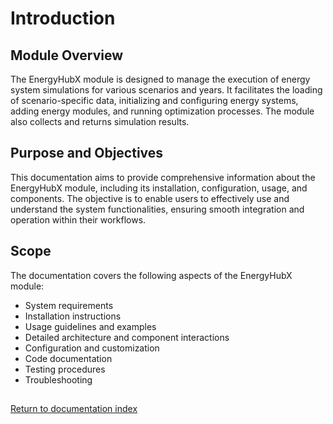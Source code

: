 # Introduction

## Module Overview

The EnergyHubX module is designed to manage the execution of energy system simulations for various scenarios and years. It facilitates the loading of scenario-specific data, initializing and configuring energy systems, adding energy modules, and running optimization processes. The module also collects and returns simulation results.

## Purpose and Objectives

This documentation aims to provide comprehensive information about the EnergyHubX module, including its installation, configuration, usage, and components. The objective is to enable users to effectively use and understand the system functionalities, ensuring smooth integration and operation within their workflows.

## Scope

The documentation covers the following aspects of the EnergyHubX module:
- System requirements
- Installation instructions
- Usage guidelines and examples
- Detailed architecture and component interactions
- Configuration and customization
- Code documentation
- Testing procedures
- Troubleshooting

## 
[Return to documentation index](./index.md)